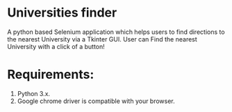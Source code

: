 # Universities finder
A python based Selenium application which helps users to find directions to the nearest University via a Tkinter GUI.  User can Find the nearest University with a click of a button!

# Requirements:
1. Python 3.x.
2. Google chrome driver is compatible with your browser.

